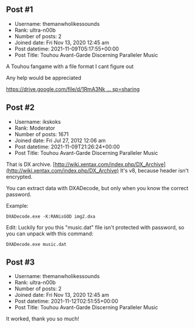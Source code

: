 ## Post #1
- Username: themanwholikessounds
- Rank: ultra-n00b
- Number of posts: 2
- Joined date: Fri Nov 13, 2020 12:45 am
- Post datetime: 2021-11-09T05:17:55+00:00
- Post Title: Touhou Avant-Garde Discerning Paralleler Music

A Touhou fangame with a file format I cant figure out

Any help would be appreciated

[https://drive.google.com/file/d/1RmA3Nk ... sp=sharing](https://drive.google.com/file/d/1RmA3Nk6ycOHHpoCgnMwqfuvc5IptnhPU/view?usp=sharing)
## Post #2
- Username: ikskoks
- Rank: Moderator
- Number of posts: 1671
- Joined date: Fri Jul 27, 2012 12:06 am
- Post datetime: 2021-11-09T21:26:24+00:00
- Post Title: Touhou Avant-Garde Discerning Paralleler Music

That is DX archive. [http://wiki.xentax.com/index.php/DX_Archive](http://wiki.xentax.com/index.php/DX_Archive)
It's v8, because header isn't encrypted.

You can extract data with DXADecode, but only when you know the correct password.

Example:

```
DXADecode.exe -K:RANisGOD img2.dxa
```


Edit: Luckily for you this "music.dat" file isn't protected with password,
so you can unpack with this command:

```
DXADecode.exe music.dat
```
## Post #3
- Username: themanwholikessounds
- Rank: ultra-n00b
- Number of posts: 2
- Joined date: Fri Nov 13, 2020 12:45 am
- Post datetime: 2021-11-12T02:51:55+00:00
- Post Title: Touhou Avant-Garde Discerning Paralleler Music

It worked, thank you so much!
